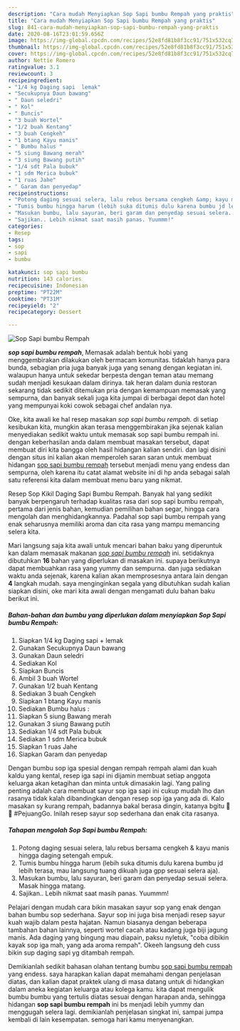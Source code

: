 ```yaml
---
description: "Cara mudah Menyiapkan Sop Sapi bumbu Rempah yang praktis"
title: "Cara mudah Menyiapkan Sop Sapi bumbu Rempah yang praktis"
slug: 841-cara-mudah-menyiapkan-sop-sapi-bumbu-rempah-yang-praktis
date: 2020-08-16T23:01:59.656Z
image: https://img-global.cpcdn.com/recipes/52e8fd81b8f3cc91/751x532cq70/sop-sapi-bumbu-rempah-foto-resep-utama.jpg
thumbnail: https://img-global.cpcdn.com/recipes/52e8fd81b8f3cc91/751x532cq70/sop-sapi-bumbu-rempah-foto-resep-utama.jpg
cover: https://img-global.cpcdn.com/recipes/52e8fd81b8f3cc91/751x532cq70/sop-sapi-bumbu-rempah-foto-resep-utama.jpg
author: Nettie Romero
ratingvalue: 3.1
reviewcount: 3
recipeingredient:
- "1/4 kg Daging sapi  lemak"
- "Secukupnya Daun bawang"
- " Daun seledri"
- " Kol"
- " Buncis"
- "3 buah Wortel"
- "1/2 buah Kentang"
- "3 buah Cengkeh"
- "1 btang Kayu manis"
- " Bumbu halus "
- "5 siung Bawang merah"
- "3 siung Bawang putih"
- "1/4 sdt Pala bubuk"
- "1 sdm Merica bubuk"
- "1 ruas Jahe"
- " Garam dan penyedap"
recipeinstructions:
- "Potong daging sesuai selera, lalu rebus bersama cengkeh &amp; kayu manis hingga daging setengah empuk."
- "Tumis bumbu hingga harum (lebih suka ditumis dulu karena bumbu jd lebih terasa, mau langsung tuang dikuah juga gpp sesuai selera aja)."
- "Masukan bumbu, lalu sayuran, beri garam dan penyedap sesuai selera. Masak hingga matang."
- "Sajikan.. Lebih nikmat saat masih panas. Yuummm!"
categories:
- Resep
tags:
- sop
- sapi
- bumbu

katakunci: sop sapi bumbu 
nutrition: 143 calories
recipecuisine: Indonesian
preptime: "PT22M"
cooktime: "PT31M"
recipeyield: "2"
recipecategory: Dessert

---
```



![Sop Sapi bumbu Rempah](https://img-global.cpcdn.com/recipes/52e8fd81b8f3cc91/751x532cq70/sop-sapi-bumbu-rempah-foto-resep-utama.jpg)

<b><i>sop sapi bumbu rempah</i></b>, Memasak adalah bentuk hobi yang menggembirakan dilakukan oleh bermacam komunitas. tidaklah hanya para bunda, sebagian pria juga banyak juga yang senang dengan kegiatan ini. walaupun hanya untuk sekedar berpesta dengan teman atau memang sudah menjadi kesukaan dalam dirinya. tak heran dalam dunia restoran sekarang tidak sedikit ditemukan pria dengan kemampuan memasak yang sempurna, dan banyak sekali juga kita jumpai di berbagai depot dan hotel yang mempunyai koki cowok sebagai chef andalan nya.

Oke, kita awali ke hal resep masakan <i>sop sapi bumbu rempah</i>. di setiap kesibukan kita, mungkin akan terasa menggembirakan jika sejenak kalian menyediakan sedikit waktu untuk memasak sop sapi bumbu rempah ini. dengan keberhasilan anda dalam membuat masakan tersebut, dapat membuat diri kita bangga oleh hasil hidangan kalian sendiri. dan lagi disini dengan situs ini kalian akan memperoleh saran saran untuk membuat hidangan <u>sop sapi bumbu rempah</u> tersebut menjadi menu yang endess dan sempurna, oleh karena itu catat alamat website ini di hp anda sebagai salah satu referensi kita dalam membuat menu baru yang nikmat.

Resep Sop Kikil Daging Sapi Bumbu Rempah. Banyak hal yang sedikit banyak berpengaruh terhadap kualitas rasa dari sop sapi bumbu rempah, pertama dari jenis bahan, kemudian pemilihan bahan segar, hingga cara mengolah dan menghidangkannya. Padahal sop sapi bumbu rempah yang enak seharusnya memiliki aroma dan cita rasa yang mampu memancing selera kita.


Mari langsung saja kita awali untuk mencari bahan baku yang diperuntuk kan dalam memasak makanan <u><i>sop sapi bumbu rempah</i></u> ini. setidaknya dibutuhkan <b>16</b> bahan yang diperlukan di masakan ini. supaya berikutnya dapat membuahkan rasa yang yummy dan sempurna. dan juga sediakan waktu anda sejenak, karena kalian akan memprosesnya antara lain dengan <b>4</b> langkah mudah. saya menginginkan segala yang dibutuhkan sudah kalian siapkan disini, oke mari kita awali dengan mengamati dulu bahan baku berikut ini.

<!--inarticleads1-->

##### Bahan-bahan dan bumbu yang diperlukan dalam menyiapkan Sop Sapi bumbu Rempah:

1. Siapkan 1/4 kg Daging sapi + lemak
1. Gunakan Secukupnya Daun bawang
1. Gunakan  Daun seledri
1. Sediakan  Kol
1. Siapkan  Buncis
1. Ambil 3 buah Wortel
1. Gunakan 1/2 buah Kentang
1. Sediakan 3 buah Cengkeh
1. Siapkan 1 btang Kayu manis
1. Sediakan  Bumbu halus :
1. Siapkan 5 siung Bawang merah
1. Gunakan 3 siung Bawang putih
1. Sediakan 1/4 sdt Pala bubuk
1. Sediakan 1 sdm Merica bubuk
1. Siapkan 1 ruas Jahe
1. Siapkan  Garam dan penyedap


Dengan bumbu sop iga spesial dengan rempah rempah alami dan kuah kaldu yang kental, resep iga sapi ini dijamin membuat setiap anggota keluarga akan ketagihan dan minta untuk dimasakin lagi. Yang paling penting adalah cara membuat sayur sop iga sapi ini cukup mudah lho dan rasanya tidak kalah dibandingkan dengan resep sop iga yang ada di. Kalo masakan sy kurang rempah, badannya bakal berasa dingin, katanya bgitu 🤔😁 #PejuangGo. Inilah resep sayur sop sederhana dan enak cita rasanya. 

<!--inarticleads2-->

##### Tahapan mengolah Sop Sapi bumbu Rempah:

1. Potong daging sesuai selera, lalu rebus bersama cengkeh &amp; kayu manis hingga daging setengah empuk.
1. Tumis bumbu hingga harum (lebih suka ditumis dulu karena bumbu jd lebih terasa, mau langsung tuang dikuah juga gpp sesuai selera aja).
1. Masukan bumbu, lalu sayuran, beri garam dan penyedap sesuai selera. Masak hingga matang.
1. Sajikan.. Lebih nikmat saat masih panas. Yuummm!


Pelajari dengan mudah cara bikin masakan sayur sop yang enak dengan bahan bumbu sop sederhana. Sayur sop ini juga bisa menjadi resep sayur kuah wajib dalam pesta hajatan. Namun biasanya dengan beberapa tambahan bahan lainnya, seperti wortel cacah atau kadang juga biji jagung manis. Ada daging yang bingung mau diapain, paksu nyletuk, &#34;coba dibikin kayak sop iga mah, yang ada aroma rempah&#34;. Okeeh langsung deh cuss bikin sup daging sapi yg ditambah rempah. 

Demikianlah sedikit bahasan olahan tentang bumbu <u>sop sapi bumbu rempah</u> yang endess. saya harapkan kalian dapat memahami dengan penjelasan diatas, dan kalian dapat praktek ulang di masa datang untuk di hidangkan dalam aneka kegiatan keluarga atau kolega kamu. kita dapat mengulik bumbu bumbu yang tertulis diatas sesuai dengan harapan anda, sehingga hidangan <b>sop sapi bumbu rempah</b> ini bs menjadi lebih yummy dan menggugah selera lagi. demikianlah penjelasan singkat ini, sampai jumpa kembali di lain kesempatan. semoga hari kamu menyenangkan.
